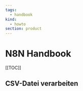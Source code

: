 ```yaml
---
tags:
  - handbook
kind:
  - howto
section: product
---
```


# N8N Handbook

[[TOC]]

## CSV-Datei verarbeiten
